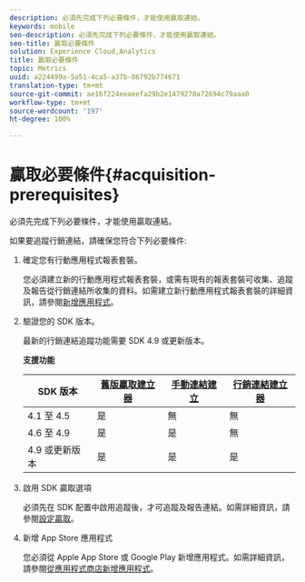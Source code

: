 ```yaml
---
description: 必須先完成下列必要條件，才能使用贏取連結。
keywords: mobile
seo-description: 必須先完成下列必要條件，才能使用贏取連結。
seo-title: 贏取必要條件
solution: Experience Cloud,Analytics
title: 贏取必要條件
topic: Metrics
uuid: a224499a-5a51-4ca5-a37b-06792b774671
translation-type: tm+mt
source-git-commit: ae16f224eeaeefa29b2e1479270a72694c79aaa0
workflow-type: tm+mt
source-wordcount: '197'
ht-degree: 100%

---
```



# 贏取必要條件{#acquisition-prerequisites}

必須先完成下列必要條件，才能使用贏取連結。

如果要追蹤行銷連結，請確保您符合下列必要條件:

1. 確定您有行動應用程式報表套裝。

   您必須建立新的行動應用程式報表套裝，或需有現有的報表套裝可收集、追蹤及報告從行銷連結所收集的資料。如需建立新行動應用程式報表套裝的詳細資訊，請參閱[新增應用程式](/help/using/manage-apps/t-new-app.md)。

1. 驗證您的 SDK 版本。

   最新的行銷連結追蹤功能需要 SDK 4.9 或更新版本。

   **支援功能**

   | SDK 版本 | [舊版贏取建立器](/help/using/acquisition-main/c-marketing-links-builder/t-create-edit-adobe-links/c-use-legacy-acquisition-links/c-use-legacy-acquisition-links.md) | [手動連結建立](/help/using/acquisition-main/c-marketing-links-builder/acquisition-link-manual.md) | [行銷連結建立器](/help/using/acquisition-main/c-marketing-links-builder/c-marketing-links-builder.md) |
   |--- |--- |--- |--- |
   | 4.1 至 4.5 | 是 | 無 | 無 |
   | 4.6 至 4.9 | 是 | 是 | 無 |
   | 4.9 或更新版本 | 是 | 是 | 是 |

1. 啟用 SDK 贏取選項

   必須先在 SDK 配置中啟用追蹤後，才可追蹤及報告連結。如需詳細資訊，請參閱[設定贏取](/help/using/acquisition-main/t-enable-acquisition.md)。

1. 新增 App Store 應用程式

   您必須從 Apple App Store 或 Google Play 新增應用程式。如需詳細資訊，請參閱[從應用程式商店新增應用程式](/help/using/manage-apps/c-app-store/t-app-store-app.md)。

